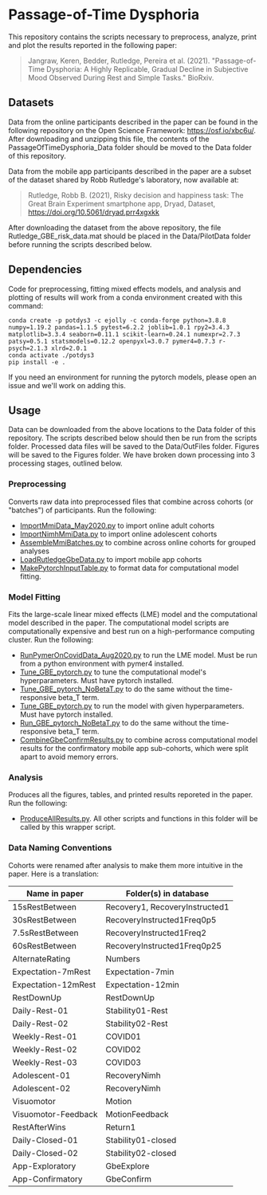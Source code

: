 # Passage-of-Time Dysphoria

This repository contains the scripts necessary to preprocess, analyze, print and plot the results reported in the following paper:

> Jangraw, Keren, Bedder, Rutledge, Pereira et al. (2021). "Passage-of-Time Dysphoria: A Highly Replicable, Gradual Decline in Subjective Mood Observed During Rest and Simple Tasks." BioRxiv.

## Datasets

Data from the online participants described in the paper can be found in the following repository on the Open Science Framework: https://osf.io/xbc6u/.
After downloading and unzipping this file, the contents of the PassageOfTimeDysphoria_Data folder should be moved to the Data folder of this repository.

Data from the mobile app participants described in the paper are a subset of the dataset shared by Robb Rutledge's laboratory, now available at:

> Rutledge, Robb B. (2021), Risky decision and happiness task: The Great Brain Experiment smartphone app, Dryad, Dataset, https://doi.org/10.5061/dryad.prr4xgxkk

After downloading the dataset from the above repository, the file Rutledge_GBE_risk_data.mat should be placed in the Data/PilotData folder before running the scripts described below.

## Dependencies

Code for preprocessing, fitting mixed effects models, and analysis and plotting of results will work from a conda environment created with this command:
```
conda create -p potdys3 -c ejolly -c conda-forge python=3.8.8 numpy=1.19.2 pandas=1.1.5 pytest=6.2.2 joblib=1.0.1 rpy2=3.4.3 matplotlib=3.3.4 seaborn=0.11.1 scikit-learn=0.24.1 numexpr=2.7.3 patsy=0.5.1 statsmodels=0.12.2 openpyxl=3.0.7 pymer4=0.7.3 r-psych=2.1.3 xlrd=2.0.1
conda activate ./potdys3
pip install -e .
```

If you need an environment for running the pytorch models, please open an issue and we'll work on adding this.

## Usage
Data can be downloaded from the above locations to the Data folder of this repository. The scripts described below should then be run from the scripts folder. Processed data files will be saved to the Data/OutFiles folder. Figures will be saved to the Figures folder.
We have broken down processing into 3 processing stages, outlined below.

### Preprocessing
Converts raw data into preprocessed files that combine across cohorts (or "batches") of participants. Run the following:
- [ImportMmiData_May2020.py](scripts/ImportMmiData_May2020.py) to import online adult cohorts
- [ImportNimhMmiData.py](scripts/ImportNimhMmiData.py) to import online adolescent cohorts
- [AssembleMmiBatches.py](scripts/AssembleMmiBatches.py) to combine across online cohorts for grouped analyses
- [LoadRutledgeGbeData.py](scripts/LoadRutledgeGbeData.py) to import mobile app cohorts
- [MakePytorchInputTable.py](scripts/MakePytorchInputTable.py) to format data for computational model fitting.

### Model Fitting
Fits the large-scale linear mixed effects (LME) model and the computational model described in the paper. The computational model scripts are computationally expensive and best run on a high-performance computing cluster. Run the following:
- [RunPymerOnCovidData_Aug2020.py](scripts/RunPymerOnCovidData_Aug2020.py) to run the LME model. Must be run from a python environment with pymer4 installed.
- [Tune_GBE_pytorch.py](scripts/Tune_GBE_pytorch.py) to tune the computational model's hyperparameters. Must have pytorch installed.
- [Tune_GBE_pytorch_NoBetaT.py](scripts/Tune_GBE_pytorch_NoBetaT.py) to do the same without the time-responsive beta_T term.
- [Tune_GBE_pytorch.py](scripts/Tune_GBE_pytorch.py) to run the model with given hyperparameters. Must have pytorch installed.
- [Run_GBE_pytorch_NoBetaT.py](scripts/Tune_GBE_pytorch_NoBetaT.py) to do the same without the time-responsive beta_T term.
- [CombineGbeConfirmResults.py](scripts/CombineGbeConfirmResults.py) to combine across computational model results for the confirmatory mobile app sub-cohorts, which were split apart to avoid memory errors.

### Analysis
Produces all the figures, tables, and printed results reporeted in the paper. Run the following:
- [ProduceAllResults.py](scripts/ProduceAllResults.py). All other scripts and functions in this folder will be called by this wrapper script.

### Data Naming Conventions

Cohorts were renamed after analysis to make them more intuitive in the paper. Here is a translation:

| Name in paper | Folder(s) in database |
| ------------- | ------------------ |
| 15sRestBetween | Recovery1, RecoveryInstructed1 |
| 30sRestBetween | RecoveryInstructed1Freq0p5 |
| 7.5sRestBetween | RecoveryInstructed1Freq2 |
| 60sRestBetween | RecoveryInstructed1Freq0p25 |
| AlternateRating | Numbers |
| Expectation-7mRest | Expectation-7min |
| Expectation-12mRest | Expectation-12min |
| RestDownUp | RestDownUp |
| Daily-Rest-01 | Stability01-Rest |
| Daily-Rest-02 | Stability02-Rest |
| Weekly-Rest-01 | COVID01 |
| Weekly-Rest-02 | COVID02 |
| Weekly-Rest-03 | COVID03 |
| Adolescent-01 | RecoveryNimh |
| Adolescent-02 | RecoveryNimh |
| Visuomotor | Motion |
| Visuomotor-Feedback | MotionFeedback |
| RestAfterWins | Return1 |
| Daily-Closed-01 | Stability01-closed |
| Daily-Closed-02 | Stability02-closed |
| App-Exploratory | GbeExplore |
| App-Confirmatory | GbeConfirm |
